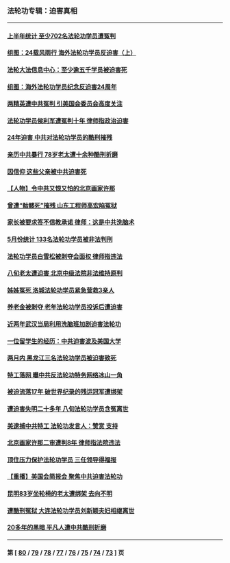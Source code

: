 ### 法轮功专辑：迫害真相
---
#### [上半年统计 至少702名法轮功学员遭冤判](../../pages/nf4379/n14045278.md) 
#### [组图：24载风雨行 海外法轮功学员反迫害（上）](../../pages/nf4379/n14031583.md) 
#### [法轮大法信息中心：至少逾五千学员被迫害死](../../pages/nf4379/n14043255.md) 
#### [组图：海外法轮功学员纪念反迫害24周年](../../pages/nf4379/n14037675.md) 
#### [两精英遭中共冤判 引美国会委员会高度关注](../../pages/nf4379/n14026429.md) 
#### [法轮功学员侯利军遭冤判十年 律师指政治迫害](../../pages/nf4379/n14020465.md) 
#### [24年迫害 中共对法轮功学员的酷刑摧残](../../pages/nf4379/n14016856.md) 
#### [亲历中共暴行 78岁老太遭十余种酷刑折磨](../../pages/nf4379/n14016167.md) 
#### [因信仰 这些父亲被中共迫害死](../../pages/nf4379/n14015381.md) 
#### [【人物】令中共又恨又怕的北京画家许那](../../pages/nf4379/n14015698.md) 
#### [曾遭“骷髅死”摧残 山东工程师高宏陷冤狱](../../pages/nf4379/n14014585.md) 
#### [家长被要求签不信教承诺 律师：这是中共洗脑术](../../pages/nf4379/n14014255.md) 
#### [5月份统计 133名法轮功学员被非法判刑](../../pages/nf4379/n14013124.md) 
#### [法轮功学员白雪松被剥夺会面权 律师指违法](../../pages/nf4379/n14012545.md) 
#### [八旬老太遭迫害 北京中级法院非法维持原判](../../pages/nf4379/n14011579.md) 
#### [姊姊冤死 洛城法轮功学员紧急营救3亲人](../../pages/nf4379/n14011859.md) 
#### [养老金被剥夺 老年法轮功学员投诉后遭迫害](../../pages/nf4379/n14011154.md) 
#### [近两年武汉当局利用洗脑班加剧迫害法轮功](../../pages/nf4379/n14009413.md) 
#### [一位留学生的经历：中共迫害波及美国大学](../../pages/nf4379/n14008375.md) 
#### [两月内 黑龙江三名法轮功学员被迫害致死](../../pages/nf4379/n14006552.md) 
#### [特工落网 曝中共反法轮功特务网络冰山一角](../../pages/nf4379/n14006412.md) 
#### [被迫流落17年 破世界纪录的残运冠军遭绑架](../../pages/nf4379/n14006004.md) 
#### [遭迫害失明二十多年 八旬法轮功学员含冤离世](../../pages/nf4379/n14005431.md) 
#### [美逮捕中共特工 法轮功发言人：赞赏 支持](../../pages/nf4379/n14005107.md) 
#### [北京画家许那二审遭判8年 律师指法院违法](../../pages/nf4379/n14004182.md) 
#### [顶住压力保护法轮功学员 三任领导得福报](../../pages/nf4379/n14002440.md) 
#### [【重播】美国会简报会 聚焦中共迫害法轮功](../../pages/nf4379/n14002932.md) 
#### [昆明83岁坐轮椅的老太遭绑架 去向不明](../../pages/nf4379/n14000874.md) 
#### [遭酷刑冤狱 大连法轮功学员刘新颖夫妇相继离世](../../pages/nf4379/n13998111.md) 
#### [20多年的黑暗 平凡人遭中共酷刑折磨](../../pages/nf4379/n13997976.md) 

---
#### 第 [ [80](./80.md) / [79](./79.md) / [78](./78.md) / [77](./77.md) / [76](./76.md) / [75](./75.md) / [74](./74.md) / [73](./73.md) ] 页
